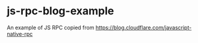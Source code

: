 # js-rpc-blog-example
An example of JS RPC copied from https://blog.cloudflare.com/javascript-native-rpc
